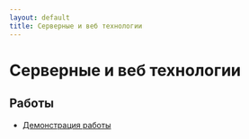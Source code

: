 ```yaml
---
layout: default
title: Серверные и веб технологии
---
```


# Серверные и веб технологии

## Работы

- [Демонстрация работы](https://github.com/arseniiarsenii/ivt-portfolio/tree/main/works/year-2/СВТ/2022-07-01_12-30-16.mp4) 